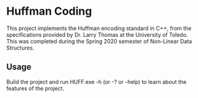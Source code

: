 # Huffman Coding
This project implements the Huffman encoding standard in C++, from the specifications provided by Dr. Larry Thomas at the University of Toledo.
This was completed during the Spring 2020 semester of Non-Linear Data Structures.

## Usage
Build the project and run HUFF.exe -h (or -? or -help) to learn about the features of the project.
